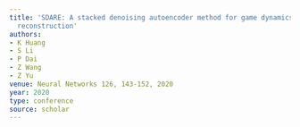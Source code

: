 ```yaml
---
title: 'SDARE: A stacked denoising autoencoder method for game dynamics network structure
  reconstruction'
authors:
- K Huang
- S Li
- P Dai
- Z Wang
- Z Yu
venue: Neural Networks 126, 143-152, 2020
year: 2020
type: conference
source: scholar
---
```

